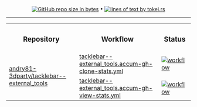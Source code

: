 <!-- collected statistic data repository metrics -->
<p align="center">
  <a href="#"><img src="https://img.shields.io/github/repo-size/andry81-stats/tacklebar--external_tools--gh-stats?logo=github" valign="middle" alt="GitHub repo size in bytes" /></a>
• <a href="https://github.com/XAMPPRocky/tokei"><img src="https://tokei.rs/b1/github/andry81-stats/tacklebar--external_tools--gh-stats?category=lines" valign="middle" alt="lines of text by tokei.rs" /></a>
</p>

<hr />

<!-- workflow actions -->
<table align="center">
  <tr>
    <th><h3>Repository</h3></th>
    <th><h3>Workflow</h3></th>
    <th><h3>Status</h3></th>
  </tr>
  <tr>
    <td rowspan="2"><a href="https://github.com/andry81-3dparty/tacklebar--external_tools">andry81-3dparty/tacklebar--external_tools</a></td>
    <td><a href="https://github.com/andry81-3dparty/actions/tree/HEAD/.github/workflows/tacklebar--external_tools.accum-gh-clone-stats.yml">tacklebar--external_tools.accum-gh-clone-stats.yml</a></td>
    <td><a href="https://github.com/andry81-3dparty/actions/actions/workflows/tacklebar--external_tools.accum-gh-clone-stats.yml"><img src="https://img.shields.io/github/actions/workflow/status/andry81-3dparty/actions/tacklebar--external_tools.accum-gh-clone-stats.yml?logo=github&label=workflow" valign="middle" alt="workflow" /></a></td>
  </tr>
  <tr>
    <td><a href="https://github.com/andry81-3dparty/actions/tree/HEAD/.github/workflows/tacklebar--external_tools.accum-gh-view-stats.yml">tacklebar--external_tools.accum-gh-view-stats.yml</a></td>
    <td><a href="https://github.com/andry81-3dparty/actions/actions/workflows/tacklebar--external_tools.accum-gh-view-stats.yml"><img src="https://img.shields.io/github/actions/workflow/status/andry81-3dparty/actions/tacklebar--external_tools.accum-gh-view-stats.yml?logo=github&label=workflow" valign="middle" alt="workflow" /></a></td>
  </tr>
</table>
